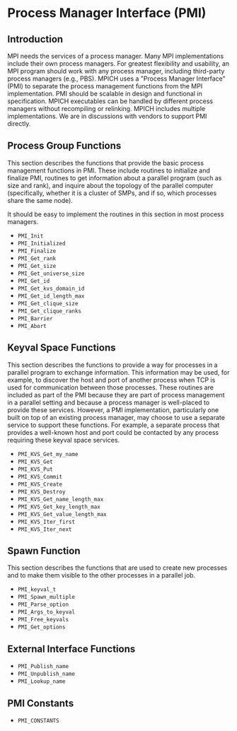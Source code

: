 # Process Manager Interface (PMI)

## Introduction

MPI needs the services of a process manager. Many MPI implementations include
their own process managers. For greatest flexibility and usability, an MPI
program should work with any process manager, including third-party process
managers (e.g., PBS). MPICH uses a "Process Manager Interface" (PMI) to
separate the process management functions from the MPI implementation. PMI
should be scalable in design and functional in specification. MPICH executables
can be handled by different process managers without recompiling or relinking.
MPICH includes multiple implementations. We are in discussions with vendors to
support PMI directly.

## Process Group Functions

This section describes the functions that provide the basic process management
functions in PMI. These include routines to initialize and finalize PMI,
routines to get information about a parallel program (such as size and rank),
and inquire about the topology of the parallel computer (specifically, whether
it is a cluster of SMPs, and if so, which processes share the same node).

It should be easy to implement the routines in this section in most process
managers. 

- `PMI_Init`
- `PMI_Initialized`
- `PMI_Finalize`
- `PMI_Get_rank`
- `PMI_Get_size`
- `PMI_Get_universe_size`
- `PMI_Get_id`
- `PMI_Get_kvs_domain_id`
- `PMI_Get_id_length_max`
- `PMI_Get_clique_size`
- `PMI_Get_clique_ranks`
- `PMI_Barrier`
- `PMI_Abort`

## Keyval Space Functions

This section describes the functions to provide a way for processes in a
parallel program to exchange information. This information may be used, for
example, to discover the host and port of another process when TCP is used for
communication between those processes. These routines are included as part of
the PMI because they are part of process management in a parallel setting and
because a process manager is well-placed to provide these services. However,
a PMI implementation, particularly one built on top of an existing process
manager, may choose to use a separate service to support these functions. For
example, a separate process that provides a well-known host and port could be
contacted by any process requiring these keyval space services.

- `PMI_KVS_Get_my_name`
- `PMI_KVS_Get`
- `PMI_KVS_Put`
- `PMI_KVS_Commit`
- `PMI_KVS_Create`
- `PMI_KVS_Destroy`
- `PMI_KVS_Get_name_length_max`
- `PMI_KVS_Get_key_length_max`
- `PMI_KVS_Get_value_length_max`
- `PMI_KVS_Iter_first`
- `PMI_KVS_Iter_next`

## Spawn Function

This section describes the functions that are used to create new processes and
to make them visible to the other processes in a parallel job.  

- `PMI_keyval_t`
- `PMI_Spawn_multiple`
- `PMI_Parse_option`
- `PMI_Args_to_keyval`
- `PMI_Free_keyvals`
- `PMI_Get_options`

## External Interface Functions

- `PMI_Publish_name`
- `PMI_Unpublish_name`
- `PMI_Lookup_name`

## PMI Constants
- `PMI_CONSTANTS`
